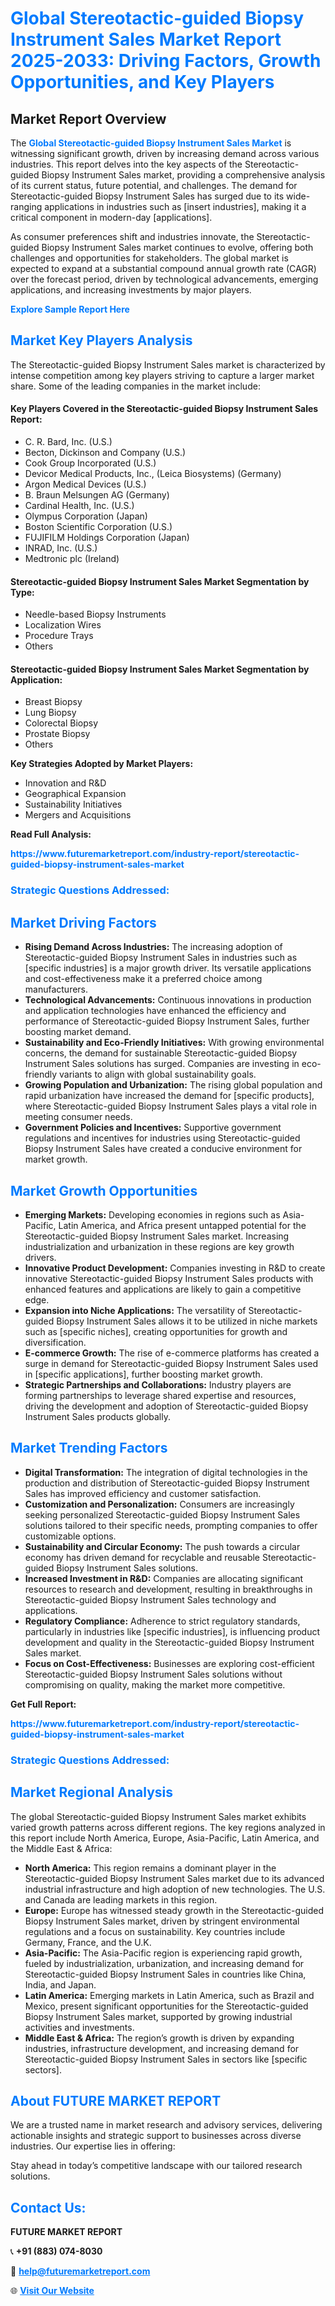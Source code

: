<h1 style="color: #007BFF;">Global Stereotactic-guided Biopsy Instrument Sales Market Report 2025-2033: Driving Factors, Growth Opportunities, and Key Players</h1>

<section id="overview">
<h2>Market Report Overview</h2>
<p>The <a href="https://www.futuremarketreport.com/industry-report/stereotactic-guided-biopsy-instrument-sales-market" style="color: #007BFF; text-decoration: none;"><strong>Global Stereotactic-guided Biopsy Instrument Sales Market</strong></a> is witnessing significant growth, driven by increasing demand across various industries. This report delves into the key aspects of the Stereotactic-guided Biopsy Instrument Sales market, providing a comprehensive analysis of its current status, future potential, and challenges. The demand for Stereotactic-guided Biopsy Instrument Sales has surged due to its wide-ranging applications in industries such as [insert industries], making it a critical component in modern-day [applications].</p>
<p>As consumer preferences shift and industries innovate, the Stereotactic-guided Biopsy Instrument Sales market continues to evolve, offering both challenges and opportunities for stakeholders. The global market is expected to expand at a substantial compound annual growth rate (CAGR) over the forecast period, driven by technological advancements, emerging applications, and increasing investments by major players.</p>
</section>

<section id="overview">
<p><a href="https://www.futuremarketreport.com/request-sample/reportId=105097" style="color: #007BFF; text-decoration: none;"><strong>Explore Sample Report Here</strong></a></p>
</section>

<section id="key-players">
<h2 style="color: #007BFF;">Market Key Players Analysis</h2>
<p>The Stereotactic-guided Biopsy Instrument Sales market is characterized by intense competition among key players striving to capture a larger market share. Some of the leading companies in the market include:</p>
<h4>Key Players Covered in the Stereotactic-guided Biopsy Instrument Sales Report:</h4>
<ul><li>C. R. Bard, Inc. (U.S.)</li><li>Becton, Dickinson and Company (U.S.)</li><li>Cook Group Incorporated (U.S.)</li><li>Devicor Medical Products, Inc., (Leica Biosystems) (Germany)</li><li>Argon Medical Devices (U.S.)</li><li>B. Braun Melsungen AG (Germany)</li><li>Cardinal Health, Inc. (U.S.)</li><li>Olympus Corporation (Japan)</li><li>Boston Scientific Corporation (U.S.)</li><li>FUJIFILM Holdings Corporation (Japan)</li><li>INRAD, Inc. (U.S.)</li><li>Medtronic plc (Ireland)</li></ul>
<h4>Stereotactic-guided Biopsy Instrument Sales Market Segmentation by Type:</h4>
<ul><li>Needle-based Biopsy Instruments</li><li>Localization Wires</li><li>Procedure Trays</li><li>Others</li></ul>

<h4>Stereotactic-guided Biopsy Instrument Sales Market Segmentation by Application:</h4>
<ul><li>Breast Biopsy</li><li>Lung Biopsy</li><li>Colorectal Biopsy</li><li>Prostate Biopsy</li><li>Others</li></ul>
<p><strong>Key Strategies Adopted by Market Players:</strong></p>
<ul>
<li>Innovation and R&D</li>
<li>Geographical Expansion</li>
<li>Sustainability Initiatives</li>
<li>Mergers and Acquisitions</li>
</ul>
</section>

<section>
<p><strong>Read Full Analysis: </strong></p><a href="https://www.futuremarketreport.com/industry-report/stereotactic-guided-biopsy-instrument-sales-market" style="color: #007BFF; text-decoration: none;"><strong>https://www.futuremarketreport.com/industry-report/stereotactic-guided-biopsy-instrument-sales-market</strong></a>
<h3 style="color: #007BFF;">Strategic Questions Addressed:</h3>
</section>

<section id="driving-factors">
<h2 style="color: #007BFF;">Market Driving Factors</h2>
<ul>
<li><strong>Rising Demand Across Industries:</strong> The increasing adoption of Stereotactic-guided Biopsy Instrument Sales in industries such as [specific industries] is a major growth driver. Its versatile applications and cost-effectiveness make it a preferred choice among manufacturers.</li>
<li><strong>Technological Advancements:</strong> Continuous innovations in production and application technologies have enhanced the efficiency and performance of Stereotactic-guided Biopsy Instrument Sales, further boosting market demand.</li>
<li><strong>Sustainability and Eco-Friendly Initiatives:</strong> With growing environmental concerns, the demand for sustainable Stereotactic-guided Biopsy Instrument Sales solutions has surged. Companies are investing in eco-friendly variants to align with global sustainability goals.</li>
<li><strong>Growing Population and Urbanization:</strong> The rising global population and rapid urbanization have increased the demand for [specific products], where Stereotactic-guided Biopsy Instrument Sales plays a vital role in meeting consumer needs.</li>
<li><strong>Government Policies and Incentives:</strong> Supportive government regulations and incentives for industries using Stereotactic-guided Biopsy Instrument Sales have created a conducive environment for market growth.</li>
</ul>
</section>

<section id="growth-opportunities">
<h2 style="color: #007BFF;">Market Growth Opportunities</h2>
<ul>
<li><strong>Emerging Markets:</strong> Developing economies in regions such as Asia-Pacific, Latin America, and Africa present untapped potential for the Stereotactic-guided Biopsy Instrument Sales market. Increasing industrialization and urbanization in these regions are key growth drivers.</li>
<li><strong>Innovative Product Development:</strong> Companies investing in R&D to create innovative Stereotactic-guided Biopsy Instrument Sales products with enhanced features and applications are likely to gain a competitive edge.</li>
<li><strong>Expansion into Niche Applications:</strong> The versatility of Stereotactic-guided Biopsy Instrument Sales allows it to be utilized in niche markets such as [specific niches], creating opportunities for growth and diversification.</li>
<li><strong>E-commerce Growth:</strong> The rise of e-commerce platforms has created a surge in demand for Stereotactic-guided Biopsy Instrument Sales used in [specific applications], further boosting market growth.</li>
<li><strong>Strategic Partnerships and Collaborations:</strong> Industry players are forming partnerships to leverage shared expertise and resources, driving the development and adoption of Stereotactic-guided Biopsy Instrument Sales products globally.</li>
</ul>
</section>

<section id="trending-factors">
<h2 style="color: #007BFF;">Market Trending Factors</h2>
<ul>
<li><strong>Digital Transformation:</strong> The integration of digital technologies in the production and distribution of Stereotactic-guided Biopsy Instrument Sales has improved efficiency and customer satisfaction.</li>
<li><strong>Customization and Personalization:</strong> Consumers are increasingly seeking personalized Stereotactic-guided Biopsy Instrument Sales solutions tailored to their specific needs, prompting companies to offer customizable options.</li>
<li><strong>Sustainability and Circular Economy:</strong> The push towards a circular economy has driven demand for recyclable and reusable Stereotactic-guided Biopsy Instrument Sales solutions.</li>
<li><strong>Increased Investment in R&D:</strong> Companies are allocating significant resources to research and development, resulting in breakthroughs in Stereotactic-guided Biopsy Instrument Sales technology and applications.</li>
<li><strong>Regulatory Compliance:</strong> Adherence to strict regulatory standards, particularly in industries like [specific industries], is influencing product development and quality in the Stereotactic-guided Biopsy Instrument Sales market.</li>
<li><strong>Focus on Cost-Effectiveness:</strong> Businesses are exploring cost-efficient Stereotactic-guided Biopsy Instrument Sales solutions without compromising on quality, making the market more competitive.</li>
</ul>
</section>

<section>
<p><strong>Get Full Report: </strong></p><a href="https://www.futuremarketreport.com/industry-report/stereotactic-guided-biopsy-instrument-sales-market" style="color: #007BFF; text-decoration: none;"><strong>https://www.futuremarketreport.com/industry-report/stereotactic-guided-biopsy-instrument-sales-market</strong></a>
<h3 style="color: #007BFF;">Strategic Questions Addressed:</h3>
</section>


<section id="regional-analysis">
<h2 style="color: #007BFF;">Market Regional Analysis</h2>
<p>The global Stereotactic-guided Biopsy Instrument Sales market exhibits varied growth patterns across different regions. The key regions analyzed in this report include North America, Europe, Asia-Pacific, Latin America, and the Middle East & Africa:</p>
<ul>
<li><strong>North America:</strong> This region remains a dominant player in the Stereotactic-guided Biopsy Instrument Sales market due to its advanced industrial infrastructure and high adoption of new technologies. The U.S. and Canada are leading markets in this region.</li>
<li><strong>Europe:</strong> Europe has witnessed steady growth in the Stereotactic-guided Biopsy Instrument Sales market, driven by stringent environmental regulations and a focus on sustainability. Key countries include Germany, France, and the U.K.</li>
<li><strong>Asia-Pacific:</strong> The Asia-Pacific region is experiencing rapid growth, fueled by industrialization, urbanization, and increasing demand for Stereotactic-guided Biopsy Instrument Sales in countries like China, India, and Japan.</li>
<li><strong>Latin America:</strong> Emerging markets in Latin America, such as Brazil and Mexico, present significant opportunities for the Stereotactic-guided Biopsy Instrument Sales market, supported by growing industrial activities and investments.</li>
<li><strong>Middle East & Africa:</strong> The region’s growth is driven by expanding industries, infrastructure development, and increasing demand for Stereotactic-guided Biopsy Instrument Sales in sectors like [specific sectors].</li>
</ul>
</section>

<footer>
<h2 style="color: #007BFF;">About FUTURE MARKET REPORT</h2>
<p>We are a trusted name in market research and advisory services, delivering actionable insights and strategic support to businesses across diverse industries. Our expertise lies in offering:</p>

<p>Stay ahead in today’s competitive landscape with our tailored research solutions.</p>

<h2 style="color: #007BFF;">Contact Us:</h2>
<p><strong>FUTURE MARKET REPORT</strong></p>
<p>📞 <strong>+91 (883) 074-8030</strong></p>
<p>📧 <strong><a href="mailto:help@futuremarketreport.com" style="color: #007BFF;">help@futuremarketreport.com</a></strong></p>
<p>🌐 <strong><a href="https://www.futuremarketreport.com/" style="color: #007BFF;">Visit Our Website</a></strong></p>
</footer>